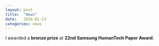 ```yaml
---
layout: post
title:  "News"
date:   2016-01-23
categories: news
---
```

I awarded a <strong>bronze prize</strong> at <strong>22nd Samsung HumanTech Paper Award</strong>.
